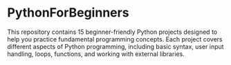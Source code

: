 # PythonForBeginners
This repository contains 15 beginner-friendly Python projects designed to help you practice fundamental programming concepts. Each project covers different aspects of Python programming, including basic syntax, user input handling, loops, functions, and working with external libraries.
